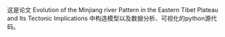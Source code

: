 这是论文 Evolution of the Minjiang river Pattern in the Eastern Tibet Plateau and Its Tectonic Implications 中构造模型以及数据分析、可视化的python源代码。
